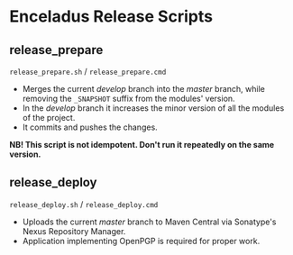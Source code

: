 # Enceladus Release Scripts

## release_prepare

`release_prepare.sh` / `release_prepare.cmd`

* Merges the current _develop_ branch into the _master_ branch, while removing the `_SNAPSHOT` suffix from the modules' version.
* In the _develop_ branch it increases the minor version of all the modules of the project.
* It commits and pushes the changes.

**NB! This script is not idempotent. Don't run it repeatedly on the same version.**

## release_deploy

`release_deploy.sh` / `release_deploy.cmd`

* Uploads the current _master_ branch to Maven Central via Sonatype's Nexus Repository Manager.
* Application implementing OpenPGP is required for proper work. 